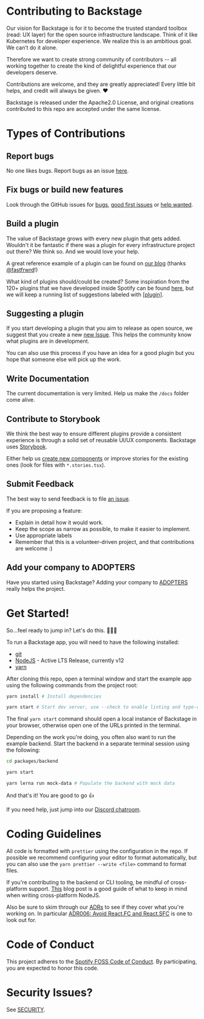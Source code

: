# Contributing to Backstage

Our vision for Backstage is for it to become the trusted standard toolbox (read: UX layer) for the open source infrastructure landscape. Think of it like Kubernetes for developer experience. We realize this is an ambitious goal. We can’t do it alone.

Therefore we want to create strong community of contributors -- all working together to create the kind of delightful experience that our developers deserve.

Contributions are welcome, and they are greatly appreciated! Every little bit helps, and credit will always be given. ❤️

Backstage is released under the Apache2.0 License, and original creations contributed to this repo are accepted under the same license.

# Types of Contributions

## Report bugs

No one likes bugs. Report bugs as an issue [here](https://github.com/spotify/backstage/issues/new?template=bug_template.md).

## Fix bugs or build new features

Look through the GitHub issues for [bugs](https://github.com/spotify/backstage/labels/bugs), [good first issues](https://github.com/spotify/backstage/labels/good%20first%20issue) or [help wanted](https://github.com/spotify/backstage/labels/help%20wanted).

## Build a plugin

The value of Backstage grows with every new plugin that gets added. Wouldn't it be fantastic if there was a plugin for every infrastructure project out there? We think so. And we would love your help.

A great reference example of a plugin can be found on [our blog](https://backstage.io/blog/2020/04/06/lighthouse-plugin) (thanks [@fastfrwrd](https://github.com/fastfrwrd)!)

What kind of plugins should/could be created? Some inspiration from the 120+ plugins that we have developed inside Spotify can be found [here](https://backstage.io/demos), but we will keep a running list of suggestions labeled with [[plugin]](https://github.com/spotify/backstage/labels/plugin).

## Suggesting a plugin

If you start developing a plugin that you aim to release as open source, we suggest that you create a new [new Issue](https://github.com/spotify/backstage/issues/new?labels=plugin&template=plugin_template.md&title=%5BPlugin%5D+THE+PLUGIN+NAME). This helps the community know what plugins are in development.

You can also use this process if you have an idea for a good plugin but you hope that someone else will pick up the work.

## Write Documentation

The current documentation is very limited. Help us make the `/docs` folder come alive.

## Contribute to Storybook

We think the best way to ensure different plugins provide a consistent experience is through a solid set of reusable UI/UX components. Backstage uses [Storybook](http://backstage.io/storybook).

Either help us [create new components](https://github.com/spotify/backstage/labels/help%20wanted) or improve stories for the existing ones (look for files with `*.stories.tsx`).

## Submit Feedback

The best way to send feedback is to file [an issue](https://github.com/spotify/backstage/issues).

If you are proposing a feature:

- Explain in detail how it would work.
- Keep the scope as narrow as possible, to make it easier to implement.
- Use appropriate labels
- Remember that this is a volunteer-driven project, and that contributions
  are welcome :)

## Add your company to ADOPTERS

Have you started using Backstage? Adding your company to [ADOPTERS](ADOPTERS.md) really helps the project.

# Get Started!

So...feel ready to jump in? Let's do this. 👏🏻💯

To run a Backstage app, you will need to have the following installed:

- [git](https://git-scm.com/book/en/v2/Getting-Started-Installing-Git)
- [NodeJS](https://nodejs.org/en/download/) - Active LTS Release, currently v12
- [yarn](https://classic.yarnpkg.com/en/docs/install)

After cloning this repo, open a terminal window and start the example app using the following commands from the project root:

```bash
yarn install # Install dependencies

yarn start # Start dev server, use --check to enable linting and type-checks
```

The final `yarn start` command should open a local instance of Backstage in your browser, otherwise open one of the URLs printed in the terminal.

Depending on the work you're doing, you often also want to run the example backend. Start the backend in a separate terminal session using the following:

```bash
cd packages/backend

yarn start

yarn lerna run mock-data # Populate the backend with mock data
```

And that's it! You are good to go 👍

If you need help, just jump into our [Discord chatroom](https://discord.gg/MUpMjP2).

# Coding Guidelines

All code is formatted with `prettier` using the configuration in the repo. If possible we recommend configuring your editor to format automatically, but you can also use the `yarn prettier --write <file>` command to format files.

If you're contributing to the backend or CLI tooling, be mindful of cross-platform support. [This](https://shapeshed.com/writing-cross-platform-node/) blog post is a good guide of what to keep in mind when writing cross-platform NodeJS.

Also be sure to skim through our [ADRs](https://github.com/spotify/backstage/tree/master/docs/architecture-decisions) to see if they cover what you're working on. In particular [ADR006: Avoid React.FC and React.SFC](https://github.com/spotify/backstage/blob/master/docs/architecture-decisions/adr006-avoid-react-fc.md) is one to look out for.

# Code of Conduct

This project adheres to the [Spotify FOSS Code of Conduct][code-of-conduct]. By participating, you are expected to honor this code.

[code-of-conduct]: https://github.com/spotify/backstage/blob/master/CODE_OF_CONDUCT.md

# Security Issues?

See [SECURITY](SECURITY.md).
